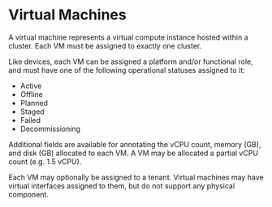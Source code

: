 # Virtual Machines

A virtual machine represents a virtual compute instance hosted within a cluster. Each VM must be assigned to exactly one cluster.

Like devices, each VM can be assigned a platform and/or functional role, and must have one of the following operational statuses assigned to it:

* Active
* Offline
* Planned
* Staged
* Failed
* Decommissioning

Additional fields are available for annotating the vCPU count, memory (GB), and disk (GB) allocated to each VM. A VM may be allocated a partial vCPU count (e.g. 1.5 vCPU).

Each VM may optionally be assigned to a tenant. Virtual machines may have virtual interfaces assigned to them, but do not support any physical component.
